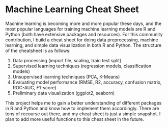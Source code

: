 # Machine Learning Cheat Sheet
Machine learning is becoming more and more popular these days, and the most popular languages for training machine learning models are R and Python (both have extensive packages and resources). For this community contribution, I build a cheat sheet for doing data preprocessing, machine learning, and simple data visualization in both R and Python. The structure of the cheatsheet is as follows:

1. Data processing (import file, scaling, train test split) 
2. Supervised learning techniques (regression models, classification models)
3. Unsupervised learning techniques (PCA, K-Means)
4. Evaluating model performance (RMSE, R2, accuracy, confusion matrix, ROC-AUC, F1-score)
5. Preliminary data visualization (ggplot2, seaborn)

This project helps me to gain a better understanding of different packages in R and Python and know how to implement them accordingly. There are tons of recourse out there, and my cheat sheet is just a simple snapshot. I plan to add more useful functions to this cheat sheet in the future. 
